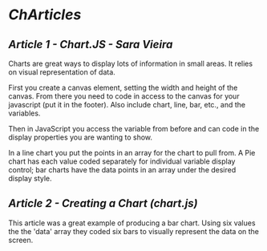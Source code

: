 # ***ChArticles***

## ***Article 1** - Chart.JS - Sara Vieira*

Charts are great ways to display lots of information in small areas. It relies on visual representation of data.

First you create a canvas element, setting the width and height of the canvas. From there you need to code in access to the canvas for your javascript (put it in the footer). Also include chart, line, bar, etc., and the variables. 

Then in JavaScript you access the variable from before and can code in the display properties you are wanting to show.

In a line chart you put the points in an array for the chart to pull from. A Pie chart has each value coded separately for individual variable display control; bar charts have the data points in an array under the desired display style.



## ***Article 2** - Creating a Chart (chart.js)*

This article was a great example of producing a bar chart. Using six values the the 'data' array they coded six bars to visually represent the data on the screen.